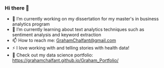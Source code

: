 ### Hi there 👋

- 🔭 I’m currently working on my dissertation for my master's in business analytics program  
- 🌱 I’m currently learning about text analytics techniques such as sentiment analysis and keyword extraction
- 📫 How to reach me: GrahamChalfant@gmail.com
- ⚡ I love working with and telling stories with health data!
- :metal: Check out my data science portfolio: https://grahamchalfant.github.io/Graham_Portfolio/
